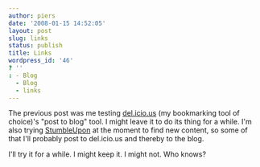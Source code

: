 ```yaml
---
author: piers
date: '2008-01-15 14:52:05'
layout: post
slug: links
status: publish
title: Links
wordpress_id: '46'
? ''
: - Blog
  - Blog
  - links
---
```


The previous post was me testing [del.icio.us](http://del.icio.us) (my
bookmarking tool of choice)'s "post to blog" tool. I might leave it to do its
thing for a while. I'm also trying [StumbleUpon](http://www.stumbleupon.com)
at the moment to find new content, so some of that I'll probably post to
del.icio.us and thereby to the blog.

I'll try it for a while. I might keep it. I might not. Who knows?

